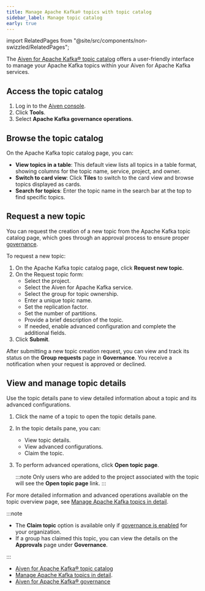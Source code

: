 ```yaml
---
title: Manage Apache Kafka® topics with topic catalog
sidebar_label: Manage topic catalog
early: true
---
```


import RelatedPages from "@site/src/components/non-swizzled/RelatedPages";

The [Aiven for Apache Kafka® topic catalog](/docs/products/kafka/concepts/topic-catalog-overview) offers a user-friendly interface to manage your Apache Kafka topics within your Aiven for Apache Kafka services.

## Access the topic catalog

1. Log in to the [Aiven console](https://console.aiven.io/).
1. Click **Tools**.
1. Select **Apache Kafka governance operations**.

## Browse the topic catalog

On the Apache Kafka topic catalog page, you can:

- **View topics in a table**: This default view lists all topics in a table format,
  showing columns for the topic name, service, project, and owner.
- **Switch to card view**: Click **Tiles** to switch to the card view and browse topics
  displayed as cards.
- **Search for topics**: Enter the topic name in the search bar at the top
  to find specific topics.

## Request a new topic

You can request the creation of a new topic from the Apache Kafka topic catalog page,
which goes through an approval process to ensure proper [governance](/docs/products/kafka/concepts/governance-overview).

To request a new topic:

1. On the Apache Kafka topic catalog page, click **Request new topic**.
1. On the Request topic form:
   - Select the project.
   - Select the Aiven for Apache Kafka service.
   - Select the group for topic ownership.
   - Enter a unique topic name.
   - Set the replication factor.
   - Set the number of partitions.
   - Provide a brief description of the topic.
   - If needed, enable advanced configuration and complete the additional fields.
1. Click **Submit**.

After submitting a new topic creation request, you can view and track its status on the
**Group requests** page in **Governance**. You receive a notification when your request
is approved or declined.

## View and manage topic details

Use the topic details pane to view detailed information about a topic and
its advanced configurations.

1. Click the name of a topic to open the topic details pane.
1. In the topic details pane, you can:
   - View topic details.
   - View advanced configurations.
   - Claim the topic.
1. To perform advanced operations, click **Open topic page**.

   :::note
   Only users who are added to the project associated with the topic will see
   the **Open topic page** link.
   :::


For more detailed information and advanced operations available on the
topic overview page, see [Manage Apache Kafka topics in detail](/docs/products/kafka/howto/manage-topics-details).

:::note

- The **Claim topic** option is available only if [governance is enabled](/docs/products/kafka/howto/enable-governance) for your
  organization.
- If a group has claimed this topic, you can view the details on the **Approvals** page
  under **Governance**.

:::

<RelatedPages/>

- [Aiven for Apache Kafka® topic catalog](/docs/products/kafka/concepts/topic-catalog-overview)
- [Manage Apache Kafka topics in detail](/docs/products/kafka/howto/manage-topics-details).
- [Aiven for Apache Kafka® governance](/docs/products/kafka/concepts/governance-overview)
